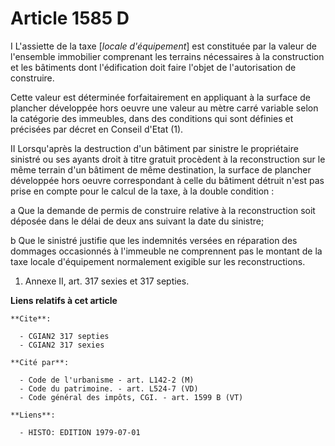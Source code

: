 # Article 1585 D

I  L'assiette de la taxe [*locale d'équipement*] est constituée par la valeur de l'ensemble immobilier comprenant les
terrains nécessaires à la construction et les bâtiments dont l'édification doit faire l'objet de l'autorisation de
construire.

Cette valeur est déterminée forfaitairement en appliquant à la surface de plancher développée hors oeuvre une valeur au mètre
carré variable selon la catégorie des immeubles, dans des conditions qui sont définies et précisées par décret en Conseil
d'Etat (1).

II  Lorsqu'après la destruction d'un bâtiment par sinistre le propriétaire sinistré ou ses ayants droit à titre gratuit
procèdent à la reconstruction sur le même terrain d'un bâtiment de même destination, la surface de plancher développée hors
oeuvre correspondant à celle du bâtiment détruit n'est pas prise en compte pour le calcul de la taxe, à la double condition :

a  Que la demande de permis de construire relative à la reconstruction soit déposée dans le délai de deux ans suivant la date
du sinistre;

b  Que le sinistré justifie que les indemnités versées en réparation des dommages occasionnés à l'immeuble ne comprennent pas
le montant de la taxe locale d'équipement normalement exigible sur les reconstructions.

1)  Annexe II, art. 317 sexies et 317 septies.

**Liens relatifs à cet article**

	**Cite**:

	  - CGIAN2 317 septies
	  - CGIAN2 317 sexies

	**Cité par**:

	  - Code de l'urbanisme - art. L142-2 (M)
	  - Code du patrimoine. - art. L524-7 (VD)
	  - Code général des impôts, CGI. - art. 1599 B (VT)

	**Liens**:

	  - HISTO: EDITION 1979-07-01
